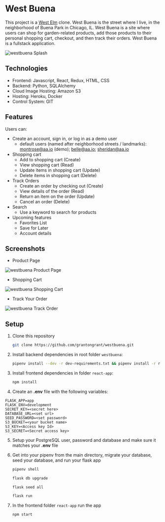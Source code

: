 # West Buena

This project is a [West Elm](https://www.westelm.com/) clone. West Buena is the street where I live, in the neighborhood of Buena Park in Chicago, IL. West Buena is a site where users can shop for garden-related products, add those products to their personal shopping cart, checkout, and then track their orders. West Buena is a fullstack application.

![westbuena Splash](https://westbuena.s3.us-east-2.amazonaws.com/westbuena-splash.png)

## Technologies

- Frontend: Javascript, React, Redux, HTML, CSS
- Backend: Python, SQLAlchemy
- Cloud Image Hosting: Amazon S3
- Hosting: Heroku, Docker
- Control System: GIT

## Features

Users can:
- Create an account, sign in, or log in as a demo user
   * default users (named after neighborhood streets / landmarks): montrose@aa.io (demo); belle@aa.io; sheridan@aa.io
- Shopping cart
   - Add to shopping cart (Create)
   - View shopping cart (Read)
   - Update items in shopping cart (Update)
   - Delete items in shopping cart (Delete)
- Track Orders
   - Create an order by checking out (Create)
   - View details of the order (Read)
   - Return an item on the order (Update)
   - Cancel an order (Delete)
- Search
   - Use a keyword to search for products
- Upcoming features
   - Favorites List
   - Save for Later
   - Account details

## Screenshots

- Product Page

![westbuena Product Page](https://westbuena.s3.us-east-2.amazonaws.com/westbuena-product.png)

- Shopping Cart

![westbuena Shopping Cart](https://westbuena.s3.us-east-2.amazonaws.com/westbuena-cart.png)

- Track Your Order

![westbuena Track Order](https://westbuena.s3.us-east-2.amazonaws.com/westbuena-order.png)

## Setup

1. Clone this repository

   ```bash
   git clone https://github.com/grantongrant/westbuena.git
   ```

2. Install backend dependencies in root folder `westbuena`:

      ```bash
      pipenv install --dev -r dev-requirements.txt && pipenv install -r requirements.txt
      ```
3. Install frontend dependencies in folder `react-app`:

      ```bash
      npm install
      ```
4. Create an **.env** file with the following variables:

```
FLASK_APP=app
FLASK_ENV=development
SECRET_KEY=<secret here>
DATABASE_URL=<set url>
SEED_PASSWORD=<set password>
S3_BUCKET=<your bucket name>
S3_KEY=<Access key Id>
S3_SECRET=<Secret access key>
```

5. Setup your PostgreSQL user, password and database and make sure it matches your **.env** file

6. Get into your pipenv from the main directory, migrate your database, seed your database, and run your flask app

   ```bash
   pipenv shell
   ```

   ```bash
   flask db upgrade
   ```

   ```bash
   flask seed all
   ```

   ```bash
   flask run
   ```

7. In the frontend folder `react-app` run the app

   ```bash
   npm start
   ```
